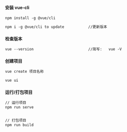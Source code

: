 #### 安装 vue-cli

```txt
npm install -g @vue/cli
```

```txt
npm i -g @vue/cli to update           //更新版本
```

#### 检查版本

```txt
vue --version                         //简写:   vue -V
```

#### 创建项目

```txt
vue create 项目名称
```

```txt
vue ui
```

#### 运行/打包项目

```txt
// 运行项目
npm run serve


// 打包项目
npm run build
```
